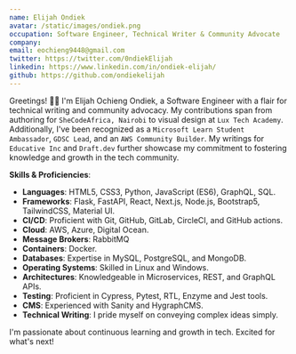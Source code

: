 ```yaml
---
name: Elijah Ondiek
avatar: /static/images/ondiek.png
occupation: Software Engineer, Technical Writer & Community Advocate
company:
email: eochieng9448@gmail.com
twitter: https://twitter.com/0ndiekElijah
linkedin: https://www.linkedin.com/in/ondiek-elijah/
github: https://github.com/ondiekelijah
---
```


Greetings! 👋🏾 I'm Elijah Ochieng Ondiek, a Software Engineer with a flair for technical writing and community advocacy. My contributions span from authoring for `SheCodeAfrica, Nairobi` to visual design at `Lux Tech Academy`. Additionally, I've been recognized as a `Microsoft Learn Student Ambassador`, `GDSC Lead`, and an `AWS Community Builder`. My writings for `Educative Inc` and `Draft.dev` further showcase my commitment to fostering knowledge and growth in the tech community.

**Skills & Proficiencies**:
- **Languages**: HTML5, CSS3, Python, JavaScript (ES6), GraphQL, SQL.
- **Frameworks**: Flask, FastAPI, React, Next.js, Node.js, Bootstrap5, TailwindCSS, Material UI.
- **CI/CD**: Proficient with Git, GitHub, GitLab, CircleCI, and GitHub actions.
- **Cloud**: AWS, Azure, Digital Ocean.
- **Message Brokers**: RabbitMQ
- **Containers**: Docker.
- **Databases**: Expertise in MySQL, PostgreSQL, and MongoDB.
- **Operating Systems**: Skilled in Linux and Windows.
- **Architectures**: Knowledgeable in Microservices, REST, and GraphQL APIs.
- **Testing**: Proficient in Cypress, Pytest, RTL, Enzyme and Jest tools.
- **CMS**: Experienced with Sanity and HygraphCMS.
- **Technical Writing**: I pride myself on conveying complex ideas simply.

I'm passionate about continuous learning and growth in tech. Excited for what's next!
